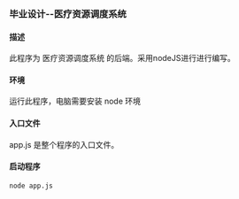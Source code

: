 ### 毕业设计--医疗资源调度系统

#### 描述

此程序为 医疗资源调度系统 的后端。采用nodeJS进行进行编写。

#### 环境

运行此程序，电脑需要安装 node 环境

#### 入口文件

app.js 是整个程序的入口文件。

#### 启动程序 

```bash
node app.js
```

